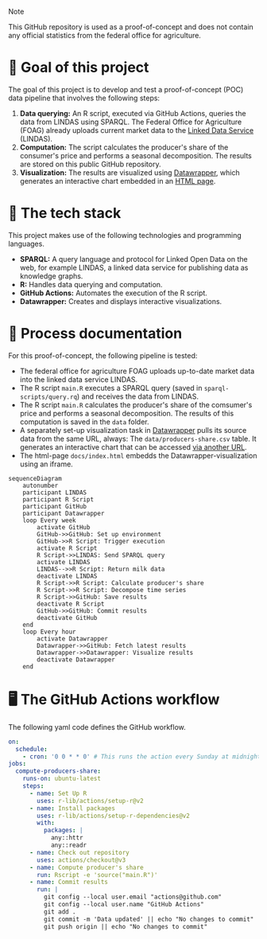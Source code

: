 > [!NOTE]
> This GitHub repository is used as a proof-of-concept and does not contain any official statistics from the federal office for agriculture.

# 🎯 Goal of this project

The goal of this project is to develop and test a proof-of-concept (POC) data pipeline that involves the following steps:

1. **Data querying:** An R script, executed via GitHub Actions, queries the data from LINDAS using SPARQL. The Federal Office for Agriculture (FOAG) already uploads current market data to the [Linked Data Service](https://lindas.admin.ch/) (LINDAS).
2. **Computation:** The script calculates the producer's share of the consumer's price and performs a seasonal decomposition. The results are stored on this public GitHub repository.
3. **Visualization:** The results are visualized using [Datawrapper](https://www.datawrapper.de/), which generates an interactive chart embedded in an [HTML page](https://blw-ofag-ufag.github.io/poc-producers-share/).

# 🤖 The tech stack

This project makes use of the following technologies and programming languages.

- **SPARQL:** A query language and protocol for Linked Open Data on the web, for example LINDAS, a linked data service for publishing data as knowledge graphs.
- **R:** Handles data querying and computation.
- **GitHub Actions:** Automates the execution of the R script.
- **Datawrapper:** Creates and displays interactive visualizations.

# 📓 Process documentation

For this proof-of-concept, the following pipeline is tested:

- The federal office for agriculture FOAG uploads up-to-date market data into the linked data service LINDAS.
- The R script `main.R` executes a SPARQL query (saved in `sparql-scripts/query.rq`) and receives the data from LINDAS.
- The R script `main.R` calculates the producer's share of the comsumer's price and performs a seasonal decomposition. The results of this computation is saved in the `data` folder.
- A separately set-up visualization task in [Datawrapper](https://www.datawrapper.de/) pulls its source data from the same URL, always: The `data/producers-share.csv` table. It generates an interactive chart that can be accessed [via another URL](https://datawrapper.dwcdn.net/hdlcx/5/).
- The html-page `docs/index.html` embedds the Datawrapper-visualization using an iframe.

```mermaid
sequenceDiagram
    autonumber
    participant LINDAS
    participant R Script
    participant GitHub
    participant Datawrapper
    loop Every week
        activate GitHub
        GitHub->>GitHub: Set up environment
        GitHub->>R Script: Trigger execution
        activate R Script
        R Script->>LINDAS: Send SPARQL query
        activate LINDAS
        LINDAS-->>R Script: Return milk data
        deactivate LINDAS
        R Script->>R Script: Calculate producer's share
        R Script->>R Script: Decompose time series
        R Script->>GitHub: Save results
        deactivate R Script
        GitHub->>GitHub: Commit results
        deactivate GitHub
    end
    loop Every hour
        activate Datawrapper
        Datawrapper->>GitHub: Fetch latest results
        Datawrapper->>Datawrapper: Visualize results
        deactivate Datawrapper
    end
```

# 🖥️ The GitHub Actions workflow

The following yaml code defines the GitHub workflow.

```yml
on:
  schedule:
    - cron: '0 0 * * 0' # This runs the action every Sunday at midnight UTC
jobs:
  compute-producers-share:
    runs-on: ubuntu-latest
    steps:
      - name: Set Up R
        uses: r-lib/actions/setup-r@v2
      - name: Install packages
        uses: r-lib/actions/setup-r-dependencies@v2
        with:
          packages: |
            any::httr
            any::readr
      - name: Check out repository
        uses: actions/checkout@v3
      - name: Compute producer's share
        run: Rscript -e 'source("main.R")'
      - name: Commit results
        run: |
          git config --local user.email "actions@github.com"
          git config --local user.name "GitHub Actions"
          git add .
          git commit -m 'Data updated' || echo "No changes to commit"
          git push origin || echo "No changes to commit"
```
